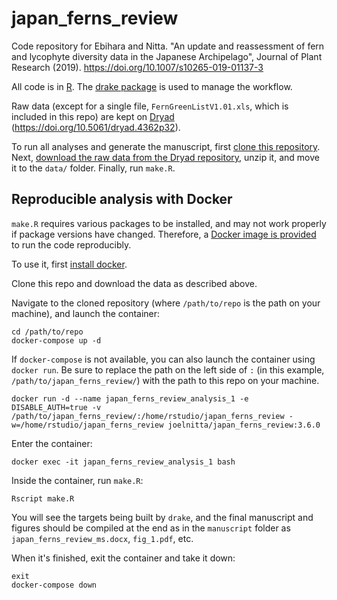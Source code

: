 # japan_ferns_review

Code repository for Ebihara and Nitta. "An update and reassessment of fern and lycophyte diversity data in the Japanese Archipelago", Journal of Plant Research (2019). https://doi.org/10.1007/s10265-019-01137-3

All code is in [R](https://cran.r-project.org/). The [drake package](https://ropensci.github.io/drake/) is used to manage the workflow.

Raw data (except for a single file, `FernGreenListV1.01.xls`, which is included in this repo) are kept on [Dryad](https://datadryad.org/) (https://doi.org/10.5061/dryad.4362p32).

To run all analyses and generate the manuscript, first [clone this repository](https://git-scm.com/book/en/v2/Git-Basics-Getting-a-Git-Repository). Next, [download the raw data from the Dryad repository](https://doi.org/10.5061/dryad.4362p32), unzip it, and move it to the `data/` folder. Finally, run `make.R`.

## Reproducible analysis with Docker

`make.R` requires various packages to be installed, and may not work properly if package versions have changed. Therefore, a [Docker image is provided](https://hub.docker.com/r/joelnitta/japan_ferns_review) to run the code reproducibly.

To use it, first [install docker](https://docs.docker.com/install/).

Clone this repo and download the data as described above.

Navigate to the cloned repository (where `/path/to/repo` is the path on your machine), and launch the container:

```
cd /path/to/repo
docker-compose up -d
```

If `docker-compose` is not available, you can also launch the container using `docker run`. Be sure to replace the path on the left side of `:` (in this example, `/path/to/japan_ferns_review/`) with the path to this repo on your machine.

```
docker run -d --name japan_ferns_review_analysis_1 -e DISABLE_AUTH=true -v /path/to/japan_ferns_review/:/home/rstudio/japan_ferns_review -w=/home/rstudio/japan_ferns_review joelnitta/japan_ferns_review:3.6.0
```

Enter the container:

```
docker exec -it japan_ferns_review_analysis_1 bash
```

Inside the container, run `make.R`:

```
Rscript make.R
```

You will see the targets being built by `drake`, and the final manuscript and figures should be compiled at the end as in the `manuscript` folder as `japan_ferns_review_ms.docx`, `fig_1.pdf`, etc.

When it's finished, exit the container and take it down:

```
exit
docker-compose down
```
